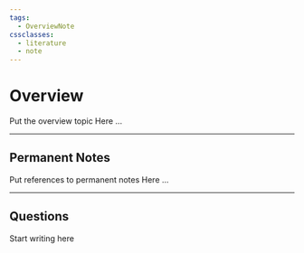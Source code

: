 ```yaml
---
tags:
  - OverviewNote
cssclasses:
  - literature
  - note
---
```

# Overview

Put the overview topic Here
...
***
## Permanent Notes

Put references to permanent notes Here
...
***
## Questions

Start writing here